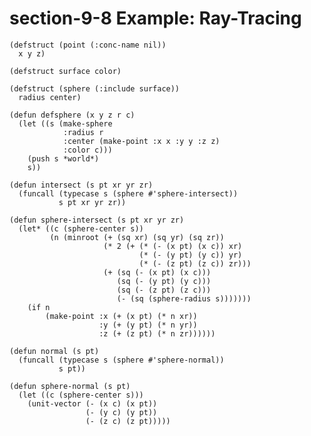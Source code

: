 

# section-9-8 Example: Ray-Tracing

    (defstruct (point (:conc-name nil))
      x y z)
    
    (defstruct surface color)
    
    (defstruct (sphere (:include surface))
      radius center)
    
    (defun defsphere (x y z r c)
      (let ((s (make-sphere
                :radius r
                :center (make-point :x x :y y :z z)
                :color c)))
        (push s *world*)
        s))
    
    (defun intersect (s pt xr yr zr)
      (funcall (typecase s (sphere #'sphere-intersect))
               s pt xr yr zr))
    
    (defun sphere-intersect (s pt xr yr zr)
      (let* ((c (sphere-center s))
             (n (minroot (+ (sq xr) (sq yr) (sq zr))
                         (* 2 (+ (* (- (x pt) (x c)) xr)
                                 (* (- (y pt) (y c)) yr)
                                 (* (- (z pt) (z c)) zr)))
                         (+ (sq (- (x pt) (x c)))
                            (sq (- (y pt) (y c)))
                            (sq (- (z pt) (z c)))
                            (- (sq (sphere-radius s)))))))
        (if n
            (make-point :x (+ (x pt) (* n xr))
                        :y (+ (y pt) (* n yr))
                        :z (+ (z pt) (* n zr))))))
    
    (defun normal (s pt)
      (funcall (typecase s (sphere #'sphere-normal))
               s pt))
    
    (defun sphere-normal (s pt)
      (let ((c (sphere-center s)))
        (unit-vector (- (x c) (x pt))
                     (- (y c) (y pt))
                     (- (z c) (z pt)))))

